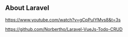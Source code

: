 

## About Laravel
https://www.youtube.com/watch?v=gCpPuIYMvs8&t=3s

https://github.com/Norbertho/Laravel-VueJs-Todo-CRUD
